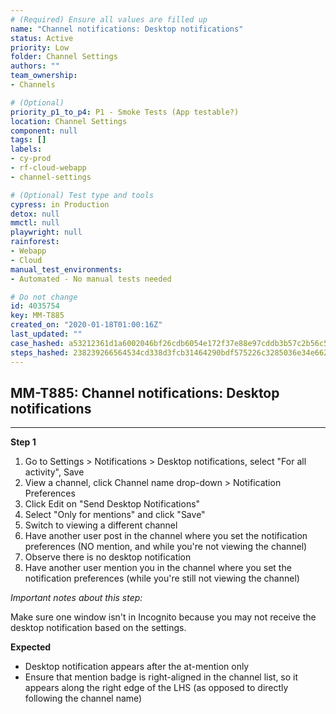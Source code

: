 ```yaml
---
# (Required) Ensure all values are filled up
name: "Channel notifications: Desktop notifications"
status: Active
priority: Low
folder: Channel Settings
authors: ""
team_ownership: 
- Channels

# (Optional)
priority_p1_to_p4: P1 - Smoke Tests (App testable?)
location: Channel Settings
component: null
tags: []
labels: 
- cy-prod
- rf-cloud-webapp
- channel-settings

# (Optional) Test type and tools
cypress: in Production
detox: null
mmctl: null
playwright: null
rainforest: 
- Webapp
- Cloud
manual_test_environments: 
- Automated - No manual tests needed

# Do not change
id: 4035754
key: MM-T885
created_on: "2020-01-18T01:00:16Z"
last_updated: ""
case_hashed: a53212361d1a6002046bf26cdb6054e172f37e88e97cddb3b57c2b56c5aa7f1c5dd06eb10f6f3bcf9879d55cb49735c2
steps_hashed: 238239266564534cd338d3fcb31464290bdf575226c3285036e34e662f9910e6473ed025f2e390e56d662c210fb3013d
---
```


<!-- (Auto-generated) Based on frontmatter's "key" and "name" -->

## MM-T885: Channel notifications: Desktop notifications

---

**Step 1**

1. Go to Settings > Notifications > Desktop notifications, select "For all activity", Save
2. View a channel, click Channel name drop-down > Notification Preferences
3. Click Edit on "Send Desktop Notifications"
4. Select "Only for mentions" and click "Save"
5. Switch to viewing a different channel
6. Have another user post in the channel where you set the notification preferences (NO mention, and while you're not viewing the channel)
7. Observe there is no desktop notification
8. Have another user mention you in the channel where you set the notification preferences (while you're still not viewing the channel)

_Important notes about this step:_

Make sure one window isn't in Incognito because you may not receive the desktop notification based on the settings.

**Expected**

- Desktop notification appears after the at-mention only
- Ensure that mention badge is right-aligned in the channel list, so it appears along the right edge of the LHS (as opposed to directly following the channel name)
